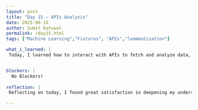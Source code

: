 ```yaml
---
layout: post
title: "Day 15 – APIs Analysis"
date: 2025-06-16
author: Sumit Katuwal
permalink: /day15.html
tags: ["Machine Learning","Fixtures", "APIs","lemmmatization"]

what_i_learned: |
 Today, I learned how to interact with APIs to fetch and analyze data, specifically focusing on handling football statistics through services like API-Football, which enhanced my understanding of real-time data retrieval for sports analytics. I explored techniques for managing API responses, including error checking and navigating nested JSON structures, to organize data into structured formats like Pandas DataFrames. I also participated in a quiz on APIs and data handling, which reinforced my knowledge of key concepts and practical applications in this area. Additionally, I engaged in planning for next week’s activities, setting clear goals for further exploration of data-driven projects. These experiences deepened my appreciation for how APIs can streamline data collection and support analytical tasks in various domains.


blockers: |
  No Blockers!
  
reflection: |
 Reflecting on today, I found great satisfaction in deepening my understanding of APIs and their role in fetching and analyzing football statistics, which has sparked my enthusiasm for data-driven sports analytics. Engaging in a quiz on APIs and data handling challenged me to solidify my grasp of technical concepts, boosting my confidence in applying these skills practically. Planning for next week’s activities was exciting, as it allowed me to set clear objectives for advancing my projects, fostering a sense of direction and purpose. The process of navigating API responses and organizing data into structured formats like Pandas DataFrames taught me the importance of precision and patience in handling complex datasets. Overall, today’s blend of learning, testing my knowledge, and forward-thinking planning has inspired me to continue exploring the intersection of technology and sports with curiosity and determination.

---
```











